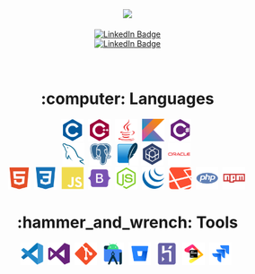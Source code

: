 <div id="header" align="center">
  <img src="https://media.giphy.com/media/hqU2KkjW5bE2v2Z7Q2/giphy.gif" width="200"/>
</div>
<br>
<div align="center">
 <a href="eyahiaaiss1@etf.unsa.ba">
    <img src="https://img.shields.io/badge/Gmail-red?style=for-the-badge&logo=gmail&logoColor=white" alt="LinkedIn Badge"/>
  </a>
</div>
<div align="center">
 <a href="https://www.linkedin.com/in/elhattab-yahia-aissa-5b7b66239/">
    <img src="https://img.shields.io/badge/LinkedIn-blue?style=for-the-badge&logo=linkedin&logoColor=white" alt="LinkedIn Badge"/>
  </a>
</div>
<div align="center">
<img src="https://komarev.com/ghpvc/?username=hapiiii&style=flat-square&color=blue" alt=""/>
  </div>
<br>
<h1 align="center">:computer: Languages</h1>
<div>
  <div align="center">
  <img src="https://github.com/devicons/devicon/blob/master/icons/c/c-plain.svg" title="c" alt="c" width="40" height="40"/>&nbsp;
  <img src="https://github.com/devicons/devicon/blob/master/icons/cplusplus/cplusplus-plain.svg" title="cpp" alt="cpp" width="40" height="40"/>&nbsp;
  <img src="https://github.com/devicons/devicon/blob/master/icons/java/java-plain.svg" title="java" alt="java" width="40" height="40"/>&nbsp;
  <img src="https://github.com/devicons/devicon/blob/master/icons/kotlin/kotlin-original.svg" title="kotlin" alt="kotlin" width="40" height="40"/>&nbsp;
  <img src="https://github.com/devicons/devicon/blob/master/icons/csharp/csharp-plain.svg" title="csharp" alt="csharp" width="40" height="40"/>&nbsp;
 </div>
  <div align="center">
  <img src="https://github.com/devicons/devicon/blob/master/icons/mysql/mysql-plain.svg" title="mysql" alt="mysql" width="40" height="40"/>&nbsp;
  <img src="https://github.com/devicons/devicon/blob/master/icons/postgresql/postgresql-plain.svg" title="postgresql" alt="postgresql" width="40" height="40"/>&nbsp;
  <img src="https://github.com/devicons/devicon/blob/master/icons/sqlite/sqlite-original.svg" title="sqlite" alt="sqlite" width="40" height="40"/>&nbsp;<img src="https://github.com/devicons/devicon/blob/master/icons/sequelize/sequelize-plain.svg" title="sequelize" alt="sequelize" width="40" height="40"/>&nbsp;
  <img src="https://github.com/devicons/devicon/blob/master/icons/oracle/oracle-original.svg" title="oracle" alt="oracle" width="40" height="40"/>&nbsp;
 </div>
    <div align="center">
    <img src="https://github.com/devicons/devicon/blob/master/icons/html5/html5-plain.svg" title="html5" alt="html5" width="40" height="40"/>&nbsp;
  <img src="https://github.com/devicons/devicon/blob/master/icons/css3/css3-plain.svg" title="css3" alt="css3" width="40" height="40"/>&nbsp;
  <img src="https://github.com/devicons/devicon/blob/master/icons/javascript/javascript-plain.svg" title="javascript" alt="javascript" width="40" height="40"/>&nbsp;
  <img src="https://github.com/devicons/devicon/blob/master/icons/bootstrap/bootstrap-plain.svg" title="bootstrap" alt="kotbootstraplin" width="40" height="40"/>&nbsp;
  <img src="https://github.com/devicons/devicon/blob/master/icons/nodejs/nodejs-plain.svg" title="nodejs" alt="nodejs" width="40" height="40"/>&nbsp;
  <img src="https://github.com/devicons/devicon/blob/master/icons/jquery/jquery-plain.svg" title="jquery" alt="jquery" width="40" height="40"/>&nbsp;
  <img src="https://github.com/devicons/devicon/blob/master/icons/laravel/laravel-plain.svg" title="laravel" alt="laravel" width="40" height="40"/>&nbsp;
    <img src="https://github.com/devicons/devicon/blob/master/icons/php/php-plain.svg" title="php" alt="php" width="40" height="40"/>&nbsp;
  <img src="https://github.com/devicons/devicon/blob/master/icons/npm/npm-original-wordmark.svg" title="npm" alt="npm" width="40" height="40"/>&nbsp;
 </div>
  <h1 align="center">:hammer_and_wrench: Tools</h1>
      <div align="center">
   <img src="https://github.com/devicons/devicon/blob/master/icons/vscode/vscode-original.svg" title="vscode" alt="vscode" width="40" height="40"/>&nbsp;
 <img src="https://github.com/devicons/devicon/blob/master/icons/visualstudio/visualstudio-plain.svg" title="visualstudio" alt="visualstudio" width="40" height="40"/>&nbsp;
<img src="https://github.com/devicons/devicon/blob/master/icons/git/git-plain.svg" title="git" alt="git" width="40" height="40"/>&nbsp;
<img src="https://github.com/devicons/devicon/blob/master/icons/androidstudio/androidstudio-original.svg" title="androidstudio" alt="androidstudio" width="40" height="40"/>&nbsp;
<img src="https://github.com/devicons/devicon/blob/master/icons/bitbucket/bitbucket-original.svg" title="bitbucket" alt="bitbucket" width="40" height="40"/>&nbsp;
<img src="https://github.com/devicons/devicon/blob/master/icons/heroku/heroku-plain.svg" title="heroku" alt="heroku" width="40" height="40"/>&nbsp;
<img src="https://github.com/devicons/devicon/blob/master/icons/jetbrains/jetbrains-original.svg" title="jetbrains" alt="jetbrains" width="40" height="40"/>&nbsp;
  <img src="https://github.com/devicons/devicon/blob/master/icons/jira/jira-original.svg" title="jira" alt="jira" width="40" height="40"/>&nbsp;
  </div>
                                                                                                                                                
                                                                                                                                         
</div>




